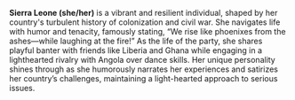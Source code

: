 **Sierra Leone (she/her)** is a vibrant and resilient individual, shaped by her country's turbulent history of colonization and civil war. She navigates life with humor and tenacity, famously stating, “We rise like phoenixes from the ashes—while laughing at the fire!” As the life of the party, she shares playful banter with friends like Liberia and Ghana while engaging in a lighthearted rivalry with Angola over dance skills. Her unique personality shines through as she humorously narrates her experiences and satirizes her country’s challenges, maintaining a light-hearted approach to serious issues.
